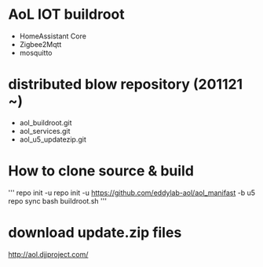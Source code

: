 # AoL IOT buildroot

- HomeAssistant Core
- Zigbee2Mqtt
- mosquitto

# distributed blow repository (201121 ~)

- aol_buildroot.git
- aol_services.git
- aol_u5_updatezip.git

# How to clone source & build

'''
repo init -u repo init -u https://github.com/eddylab-aol/aol_manifast -b u5
repo sync
bash buildroot.sh
'''

# download update.zip files

http://aol.djjproject.com/
